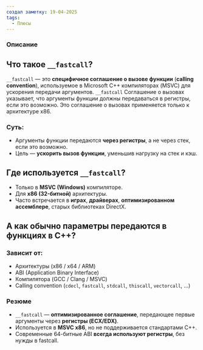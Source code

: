 ```yaml
---
создал заметку: 19-04-2025
tags:
  - Плюсы
---
```

### Описание
## Что такое `__fastcall`?
`__fastcall` — это **специфичное соглашение о вызове функции** (**calling convention**), используемое в Microsoft C++ компиляторах (MSVC) для ускорения передачи аргументов.
`__fastcall` Соглашение о вызовах указывает, что аргументы функции должны передаваться в регистры, если это возможно. Это соглашение о вызовах применяется только к архитектуре x86.
### Суть:
- Аргументы функции передаются **через регистры**, а не через стек, если это возможно.
- Цель — **ускорить вызов функции**, уменьшив нагрузку на стек и кэш.

## Где используется `__fastcall`?
- Только в **MSVC (Windows)** компиляторе.
- Для **x86 (32-битной)** архитектуры.
- Часто встречается в **играх**, **драйверах**, **оптимизированном ассемблере**, старых библиотеках DirectX.
## А как **обычно** параметры передаются в функциях в C++?
### Зависит от:
- Архитектуры (x86 / x64 / ARM)
- ABI (Application Binary Interface)
- Компилятора (GCC / Clang / MSVC)
- Calling convention (`cdecl`, `fastcall`, `stdcall`, `thiscall`, `vectorcall`, ...)
### Резюме
- `__fastcall` — **оптимизированное соглашение**, передающее первые аргументы через **регистры (ECX/EDX)**.
- Используется в **MSVC x86**, но не поддерживается стандартами C++.
- Современные 64-битные ABI **всегда используют регистры**, без нужды в fastcall.